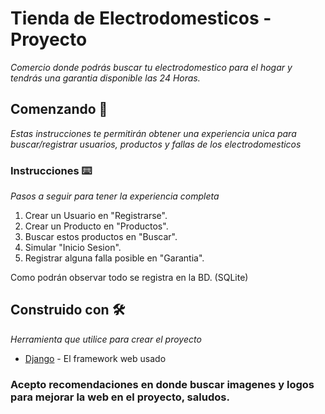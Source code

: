 
# Tienda de Electrodomesticos - Proyecto

_Comercio donde podrás buscar tu electrodomestico para el hogar y tendrás una garantia disponible las 24 Horas._

## Comenzando 🚀

_Estas instrucciones te permitirán obtener una experiencia unica para buscar/registrar usuarios, productos y fallas de los electrodomesticos_

### Instrucciones ⌨️

_Pasos a seguir para tener la experiencia completa_

1. Crear un Usuario en "Registrarse".
2. Crear un Producto en "Productos".
3. Buscar estos productos en "Buscar".
4. Simular "Inicio Sesion".
5. Registrar alguna falla posible en "Garantia".

Como podrán observar todo se registra en la BD. (SQLite)

## Construido con 🛠️

_Herramienta que utilice para crear el proyecto_

* [Django](https://docs.djangoproject.com/en/4.1/releases/) - El framework web usado

### Acepto recomendaciones en donde buscar imagenes y logos para mejorar la web en el proyecto, saludos.

